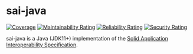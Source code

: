 # sai-java

[![Coverage](https://sonarcloud.io/api/project_badges/measure?project=xformativ_sai-java&metric=coverage&token=5843251cc5c533703999d29a7f471a1e8eceec0b)](https://sonarcloud.io/summary/new_code?id=xformativ_sai-java)
[![Maintainability Rating](https://sonarcloud.io/api/project_badges/measure?project=xformativ_sai-java&metric=sqale_rating&token=5843251cc5c533703999d29a7f471a1e8eceec0b)](https://sonarcloud.io/summary/new_code?id=xformativ_sai-java)
[![Reliability Rating](https://sonarcloud.io/api/project_badges/measure?project=xformativ_sai-java&metric=reliability_rating&token=5843251cc5c533703999d29a7f471a1e8eceec0b)](https://sonarcloud.io/summary/new_code?id=xformativ_sai-java)
[![Security Rating](https://sonarcloud.io/api/project_badges/measure?project=xformativ_sai-java&metric=security_rating&token=5843251cc5c533703999d29a7f471a1e8eceec0b)](https://sonarcloud.io/summary/new_code?id=xformativ_sai-java)

sai-java is a Java (JDK11+) implementation of the 
[Solid Application Interoperability Specification](https://solid.github.io/data-interoperability-panel/specification/).